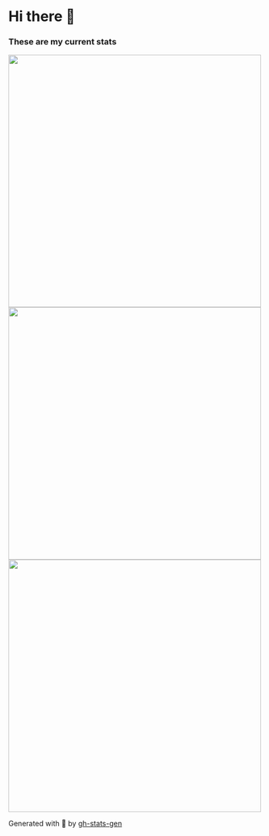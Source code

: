 # Hi there 👋

### These are my current stats

<img width=500 src='https://github-readme-stats.vercel.app/api?username=mrclrchtr&theme=vue-dark&show_icons=true&hide_border=true&count_private=true' />
<img width=500 src='https://github-readme-streak-stats.herokuapp.com/?user=mrclrchtr&theme=vue-dark&hide_border=true' />
<img width=500 src='https://github-readme-stats.vercel.app/api/top-langs/?username=mrclrchtr&theme=vue-dark&show_icons=true&hide_border=true&layout=compact' />

Generated with 💚 by [gh-stats-gen](https://gh-stats-gen.vercel.app)
